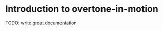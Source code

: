# Introduction to overtone-in-motion

TODO: write [great documentation](http://jacobian.org/writing/what-to-write/)
